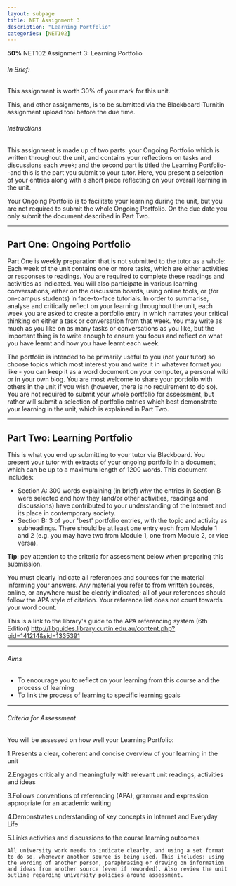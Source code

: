 ```yaml
---
layout: subpage
title: NET Assignment 3
description: "Learning Portfolio"
categories: [NET102]
---
```

**50%** NET102 Assignment 3: Learning Portfolio

###### In Brief:

This assignment is worth 30% of your mark for this unit.

This, and other assignments, is to be submitted via the Blackboard-Turnitin assignment upload tool before the due time.

###### Instructions

This assignment is made up of two parts: your Ongoing Portfolio which is written throughout the unit, and
 contains your reflections on tasks and discussions each week; and the second part is titled the Learning
 Portfolio--and this is the part you submit to your tutor. Here, you present a selection of your entries along with a short piece reflecting on your overall learning in the unit.

 Your Ongoing Portfolio is to facilitate your learning during the unit, but you are not required to submit the whole
 Ongoing Portfolio. On the due date you only submit the document described in Part Two.

---

## Part One: **Ongoing Portfolio**

Part One is weekly preparation that is not submitted to the tutor as a whole:
 Each week of the unit contains one or more tasks, which are either activities or responses to readings. You are required to complete these readings and activities as indicated. You will also participate in various learning conversations, either on the discussion boards, using online tools, or (for on-campus students) in face-to-face tutorials. In order to summarise, analyse and critically reflect on your learning throughout the unit, each week you are asked to create a portfolio entry in which narrates your critical thinking on either a task or conversation from that week. You may write as much as you like on as many tasks or conversations as you like, but the important thing is to write enough to ensure you focus and reflect on what you have learnt and how you have learnt each week.

The portfolio is intended to be primarily useful to you (not your tutor) so choose topics which most interest you and write it in whatever format you like - you can keep it as a word document on your computer, a personal wiki or in your own blog. You are most welcome to share your portfolio with others in the unit if you wish (however, there is no requirement to do so). You are not required to submit your whole portfolio for assessment, but rather will submit a selection of portfolio entries which best demonstrate your learning in the unit, which is explained in Part Two.

---

## Part Two: **Learning Portfolio**

This is what you end up submitting to your tutor via Blackboard.
 You present your tutor with extracts of your ongoing portfolio in a document, which can be up to a maximum length of 1200 words. 
This document includes:
- Section A: 300 words explaining (in brief) why the entries in Section B were selected and how they (and/or other activities, readings and discussions) have contributed to your understanding of the Internet and its place in contemporary society.
- Section B: 3 of your 'best' portfolio entries, with the topic and activity as subheadings. There should be at least one entry each from Module 1 and 2 (e.g. you may have two from Module 1, one from Module 2, or vice versa).

**Tip**: pay attention to the criteria for assessment below when preparing this submission.

You must clearly indicate all references and sources for the material informing your answers. Any material you refer to from written sources, online, or anywhere must be clearly indicated; all of your references should follow the APA style of citation. Your reference list does not count towards your word count.

This is a link to the library's guide to the APA referencing system (6th Edition) http://libguides.library.curtin.edu.au/content.php?pid=141214&sid=1335391

---

###### Aims
- To encourage you to reflect on your learning from this course and the process of learning
- To link the process of learning to specific learning goals

---

###### Criteria for Assessment

You will be assessed on how well your Learning Portfolio:

1.Presents a clear, coherent and concise overview of your learning in the unit

2.Engages critically and meaningfully with relevant unit readings, activities and ideas

3.Follows conventions of referencing (APA), grammar and expression appropriate for an academic writing

4.Demonstrates understanding of key concepts in Internet and Everyday Life

5.Links activities and discussions to the course learning outcomes

```
All university work needs to indicate clearly, and using a set format to do so, whenever another source is being used. This includes: using the wording of another person, paraphrasing or drawing on information and ideas from another source (even if reworded). Also review the unit outline regarding university policies around assessment.
```
